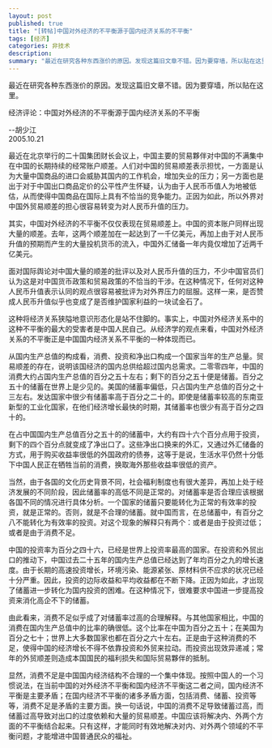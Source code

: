 ```yaml
---
layout: post
published: true
title: "[转帖]中国对外经济的不平衡源于国内经济关系的不平衡"
tags: [经济]
categories: 非技术    
description: 
summary: "最近在研究各种东西涨价的原因。发现这篇旧文章不错。因为要穿墙，所以贴在这里。 经济评论：中国对外经济的不平衡源于国内经济关系的不平衡 --胡少江 2005.10.21 最近在北京举行的二十国集团财长会议上，中国主要的贸易夥伴对中国的不满集中"
---
```

最近在研究各种东西涨价的原因。发现这篇旧文章不错。因为要穿墙，所以贴在这里。  
  
经济评论：中国对外经济的不平衡源于国内经济关系的不平衡  
  
\--胡少江  
2005.10.21  
  
最近在北京举行的二十国集团财长会议上，中国主要的贸易夥伴对中国的不满集中在中国的长期持续的经常账户顺差。人们对中国的贸易顺差表示担忧，一方面是认为大量中国商品的进口会威胁其国内的工作机会，增加失业的压力；另一方面也是出于对于中国出口商品定价的公平性产生怀疑，认为由于人民币币值人为地被低估，从而使得中国商品在国际上具有不恰当的竞争能力。正因为如此，所以外界对中国外贸易顺差的担心很容易转变为对人民币升值的压力。  
  
其实，中国对外经济的不平衡不仅仅表现在贸易顺差上。中国的资本账户同样出现大量的顺差。去年，这两个顺差加在一起达到了一千亿美元，再加上由于对人民币升值的预期而产生的大量投机货币的流入，中国外汇储备一年内竟仅增加了近两千亿美元。  
  
面对国际舆论对中国大量的顺差的批评以及对人民币升值的压力，不少中国官员们认为这是对中国货币政策和贸易政策的不恰当的干涉。在这种情况下，任何对这种人民币升值表示认同的观点很容易被批评为对外界压力的屈服。这样一来，是否赞成人民币升值似乎也变成了是否维护国家利益的一块试金石了。  
  
这种将经济关系狭隘地意识形态化是站不住脚的。事实上，中国对外经济关系中的这种不平衡的最大的受害者是中国人民自己。从经济学的观点来看，中国对外经济关系的不平衡正是中国国内经济关系不平衡的一种体现而已。  
  
从国内生产总值的构成看，消费、投资和净出口构成一个国家当年的生产总量。贸易顺差的存在，说明该国经济的国内总供给超过国内总需求。二零零四年，中国的消费大约占国内生产总值的百分之五十左右；剩下的百分之五十便是储蓄。百分之五十的储蓄在世界上是少见的。美国的储蓄率偏低，只占国内生产总值的百分之十三左右。发达国家中很少有储蓄率高于百分之二十的。即使是储蓄率较高的东南亚新型的工业化国家，在他们经济增长最快的时期，其储蓄率也很少有高于百分之四十的。  
  
在占中国国内生产总值百分之五十的的储蓄中，大约有四十六个百分点用于投资，剩下的四个百分点就变成了净出口了。这些净出口换来的外汇，又通过外汇储备的方式，用于购买收益率很低的外国政府的债券，这等于是说，生活水平仍然十分低下中国人民正在牺牲当前的消费，换取海外那些收益率很低的资产。  
  
当然，由于各国的文化历史背景不同，社会福利制度也有很大差异，再加上处于经济发展的不同阶段，因此储蓄率的高低不同是正常的。对储蓄率是否合理应该根据各国不同的情况进行具体分析。一个国家的储蓄只要能转化为正常的有效率的投资，就是正常的。否则，就是不合理的储蓄。就中国而言，在总储蓄中，有百分之八不能转化为有效率的投资。对这个现象的解释只有两个：或者是由于投资过低；或者是由于消费不足。  
  
中国的投资率为百分之四十六，已经是世界上投资率最高的国家。在投资和外贸出口的推动下，中国过去二十五年的国内生产总值已经达到了年均百分之九的增长速度。由于长期的高速投资增长，环境污染、能源紧张、原材料供不应求的状况已经十分严重。因此，投资的边际收益和平均收益都在不断下降。正因为如此，才出现了储蓄进一步转化为国内投资的困难。在这种情况下，很难要求中国进一步提高投资来消化高企不下的储蓄。  
  
由此看来，消费不足似乎成了对储蓄率过高的合理解释。与其他国家相比，中国的消费在国内生产总值中的比率的确很低。这个比率在中国为百分之五十；在美国为百分之七十；世界上大多数国家也都在百分之六十左右。正是由于这种消费的不足，使得中国的经济增长不得不依靠投资和外贸来拉动。而投资出现效异递减；常年的外贸顺差则造成本国国民的福利损失和国际贸易夥伴的抵制。  
  
显然，消费不足是中国国内经济结构不合理的一个集中体现。按照中国人的一个习惯说法，在当前中国的对外经济不平衡和国内经济不平衡这二者之间，国内经济不平衡是主要矛盾；在国内经济不平衡的诸多矛盾方面，包括消费、储蓄、投资等等，消费不足是矛盾的主要方面。换一句话说，中国的消费不足导致储蓄过高，而储蓄过高导致对出口的过度依赖和大量的贸易顺差。中国应该将解决内、外两个方面的不平衡结合起来。只有这样，才能同时有效地解决对内、对外两个领域的不平衡问题，才能增进中国普通民众的福祉。